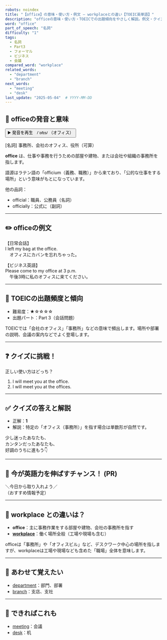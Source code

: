 ```yaml
---
robots: noindex
title: "【office】の意味・使い方・例文 ― workplaceとの違い【TOEIC英単語】"
description: "officeの意味・使い方・TOEICでの出題傾向をやさしく解説。例文・クイズ付きでworkplaceとの違いもわかりやすく学べます。"
word: "office"
part_of_speech: "名詞"
difficulty: "1"
tags:
  - 名詞
  - Part3
  - フォーマル
  - ビジネス
  - 会議
compared_word: "workplace"
related_words:
  - "department"
  - "branch"
next_words:
  - "meeting"
  - "desk"
last_update: "2025-05-04"  # YYYY-MM-DD
---
```


## 🔰 officeの発音と意味

<button class="play-audio" onclick="playTTS('office')">
  <span class="play-audio-main">
    ▶️ 発音を再生　/ˈɒfɪs/
  </span>
  <span class="play-audio-sub">
    （オフィス）
  </span>
</button>

[名詞] 事務所、会社のオフィス、役所（可算）

**office** は、仕事や事務を行うための部屋や建物、または会社や組織の事務所を指します。

語源はラテン語の「officium（義務、職務）」から来ており、「公的な仕事をする場所」という意味がもとになっています。

他の品詞：  
- official：職員、公務員（名詞）
- officially：公式に（副詞）

---

## ✏️ officeの例文

【日常会話】  
I left my bag at the office.  
　オフィスにカバンを忘れちゃった。

【ビジネス英語】  
Please come to my office at 3 p.m.  
　午後3時に私のオフィスに来てください。

---

## 🎯 TOEICの出題頻度と傾向

- 難易度：★☆☆☆☆
- 出題パート：Part 3（会話問題）

TOEICでは「会社のオフィス」「事務所」などの意味で頻出します。場所や部署の説明、会議の案内などでよく登場します。

---

## ❓ クイズに挑戦！

正しい使い方はどっち？

1. I will meet you at the office.  
2. I will meet you at the offices.

---

## ✅ クイズの答えと解説

- 正解：**1**
- 解説：特定の「オフィス（事務所）」を指す場合は単数形が自然です。

少し迷ったあなたも、  
カンタンだったあなたも、  
好調のうちに進もう👇️

---

## 🚀 今が英語力を伸ばすチャンス！ (PR)

<div class="info-center">
＼今日から取り入れよう／<br>  
（おすすめ情報予定）
</div>

---

## 🤔  workplace との違いは？

- **office**：主に事務作業をする部屋や建物、会社の事務所を指す
- **[workplace](/word/workplace)**：働く場所全般（工場や現場も含む）

officeは「事務所」や「オフィスビル」など、デスクワーク中心の場所を指しますが、workplaceは工場や現場なども含めた「職場」全体を意味します。

---

## 🧩 あわせて覚えたい

- [department](/word/department)：部門、部署
- [branch](/word/branch)：支店、支社

---

## 📖 できればこれも

- [meeting](/word/meeting)：会議
- [desk](/word/desk)：机

<!-- cvid: aid30_bid21 -->
